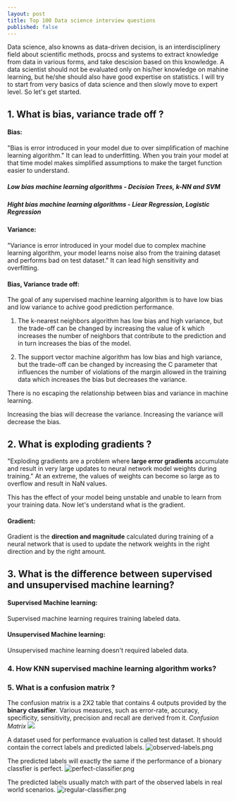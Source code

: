 ```yaml
---
layout: post
title: Top 100 Data science interview questions
published: false
---
```

Data science, also knowns as data-driven decision, is an interdisciplinery field about scientific methods, procss and systems to extract knowledge from data in various forms, and take descision based on this knowledge. A data scientist should not be evaluated only on his/her knowledge on mahine learning, but he/she should also have good expertise on statistics. 
I will try to start from very basics of data science and then slowly move to expert level. So let's get started.

## 1. What is bias, variance trade off ?
#### Bias:  
"Bias is error introduced in your model due to over simplification of machine learning algorithm." 
It can lead to underfitting. When you train your model at that time model makes simplified assumptions to make the target function easier to understand.
##### Low bias machine learning algorithms - Decision Trees, k-NN and SVM 
##### Hight bias machine learning algorithms - Liear Regression, Logistic Regression

#### Variance: 
"Variance is error introduced in your model due to complex machine learning algorithm, your model learns noise also from the training dataset and performs bad on test dataset."
It can lead high sensitivity and overfitting.

#### Bias, Variance trade off:
The goal of any supervised machine learning algorithm is to have low bias and low variance to achive good prediction performance.
1. The k-nearest neighbors algorithm has low bias and high variance, but the trade-off can be changed by increasing the value of k which increases the number of neighbors that contribute to the prediction and in turn increases the bias of the model.

2. The support vector machine algorithm has low bias and high variance, but the trade-off can be changed by increasing the C parameter that influences the number of violations of the margin allowed in the training data which increases the bias but decreases the variance.

There is no escaping the relationship between bias and variance in machine learning.

Increasing the bias will decrease the variance.
Increasing the variance will decrease the bias.


## 2. What is exploding gradients ?
"Exploding gradients are a problem where __large error gradients__ accumulate and result in very large updates to neural network model weights during training."
At an extreme, the values of weights can become so large as to overflow and result in NaN values.

This has the effect of your model being unstable and unable to learn from your training data. 
Now let's understand what is the gradient.
#### Gradient: 
Gradient is the __direction and magnitude__ calculated during training of a neural network that is used to update the network weights in the right direction and by the right amount. 


## 3.  What is the difference between supervised and unsupervised machine learning?
#### Supervised Machine learning:
Supervised machine learning requires training labeled data. 
#### Unsupervised Machine learning: 
Unsupervised machine learning doesn't required labeled data. 

### 4. How KNN supervised machine learning algorithm works?

### 5. What is a confusion matrix ?
The confusion matrix is a 2X2 table that contains 4 outputs provided by the __binary classifier__.  Various measures, such as error-rate, accuracy, specificity, sensitivity, precision and recall are derived from it. _Confusion Matrix_
![](https://i.imgur.com/NYozwa5.png)

A dataset used for performance evaluation is called test dataset. It should contain the correct labels and predicted labels.
![observed-labels.png](https://i.imgur.com/64mZwRG.png)

The predicted labels will exactly the same if the performance of a bionary classfier is perfect.
![perfect-classifier.png](https://i.imgur.com/HeVTzab.png)

The predicted labels usually match with part of the observed labels in real world scenarios. 
![regular-classifier.png](https://i.imgur.com/hqNvN2N.png)
 






